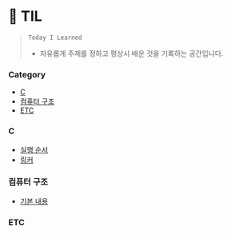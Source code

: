 # 📒 TIL

> `Today I Learned`
> 
> - 자유롭게 주제를 정하고 평상시 배운 것을 기록하는 공간입니다.

### Category

  - [C](#c)
  - [컴퓨터 구조](#컴퓨터-구조)
  - [ETC](#etc)

### C

- [실행 순서](./C/실행순서.md)   
- [링커](./C/링커.md)

### 컴퓨터 구조

- [기본 내용](./컴퓨터구조/기본내용.md)

### ETC